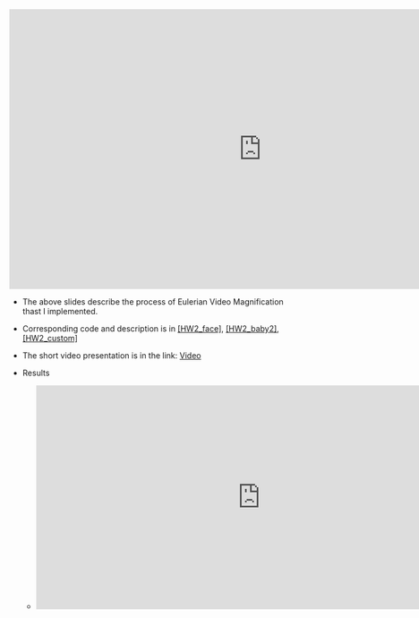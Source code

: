 <iframe src="https://onedrive.live.com/embed?cid=5B6E03D589ADD0FC&resid=5B6E03D589ADD0FC%211075&authkey=AM-FmTJJe4su4iQ&em=2" width="900" height="500" frameborder="0" scrolling="no"></iframe>

- The above slides describe the process of Eulerian Video Magnification thast I implemented. 
- Corresponding code and description is in [[HW2_face]](https://daheekwon.github.io/Image-generation-and-manipulation/HW2_face.html), [[HW2_baby2]](https://daheekwon.github.io/Image-generation-and-manipulation/HW2_baby2.html), [[HW2_custom]](https://daheekwon.github.io/Image-generation-and-manipulation/HW2_custom.html)
- The short video presentation is in the link: [Video](https://youtu.be/uDeadEPJtYI)

- Results
  - <iframe src="https://onedrive.live.com/embed?cid=5B6E03D589ADD0FC&resid=5B6E03D589ADD0FC%211076&authkey=AMOwsYKnYwLS_0g&em=2" width="800" height="400" frameborder="0" scrolling="no"></iframe>

